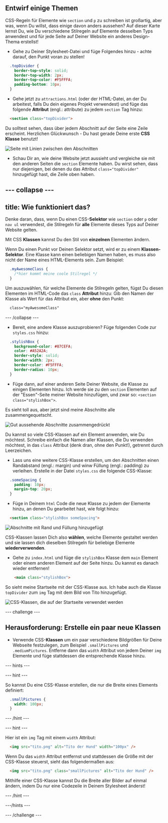## Entwirf einige Themen

CSS-Regeln für Elemente wie `section` und `p` zu schreiben ist großartig, aber was, wenn Du willst, dass einige davon anders aussehen? Auf dieser Karte lernst Du, wie Du verschiedene Stilregeln auf Elemente desselben Typs anwendest und für jede Seite auf Deiner Website ein anderes Design-Thema erstellst!

+ Gehe zu Deiner Stylesheet-Datei und füge Folgendes hinzu - achte darauf, den Punkt voran zu stellen!

```css
  .topDivider {
    border-top-style: solid;
    border-top-width: 2px;
    border-top-color: #F5FFFA;
    padding-bottom: 10px;
  }
```

+ Gehe jetzt zu `attractions.html` (oder der HTML-Datei, an der Du arbeitest, falls Du dein eigenes Projekt verwendest) und füge das folgende **Attribut** (engl.: attribute) zu jedem `section` Tag hinzu:

```html
  <section class="topDivider">
```

Du solltest sehen, dass über jedem Abschnitt auf der Seite eine Zeile erscheint. Herzlichen Glückwunsch - Du hast gerade Deine erste **CSS Klasse** benutzt!

![Seite mit Linien zwischen den Abschnitten](images/sectionsWithTopBorder.png)

+ Schau Dir an, wie deine Website jetzt aussieht und vergleiche sie mit den anderen Seiten die `section` Elemente haben. Du wirst sehen, dass nur diejenigen, bei denen du das Attribut `class="topDivider"` hinzugefügt hast, die Zeile oben haben.

## \--- collapse \---

## title: Wie funktioniert das?

Denke daran, dass, wenn Du einen CSS-**Selektor** wie `section` oder `p` oder `nav ul` verwendest, die Stilregeln für **alle** Elemente dieses Typs auf Deiner Website gelten.

Mit CSS **Klassen** kannst Du den Stil von **einzelnen** Elementen ändern.

Wenn Du einen Punkt vor Deinen Selektor setzt, wird er zu einem **Klassen-Selektor**. Eine Klasse kann einen beliebigen Namen haben, es muss also nicht der Name eines HTML-Elements sein. Zum Beispiel:

```css
  .myAwesomeClass {
    /*hier kommt meine coole Stilregel */
  }
```

Um auszuwählen, für welche Elemente die Stilregeln gelten, fügst Du diesen Elementen im HTML-Code das `class` **Attribut** hinzu: Gib den Namen der Klasse als Wert für das Attribut ein, aber **ohne** den Punkt:

```html
  class="myAwesomeClass"
```

\--- /collapse \---

+ Bereit, eine andere Klasse auszuprobieren? Füge folgenden Code zur `styles.css` hinzu:

```css
  .stylishBox {
    background-color: #87CEFA;
    color: #A52A2A;
    border-style: solid;
    border-width: 2px;
    border-color: #F5FFFA;
    border-radius: 10px;
  }
```

+ Füge dann, auf einer anderen Seite Deiner Website, die Klasse zu einigen Elementen hinzu. Ich werde sie zu den `section` Elementen auf der "Essen"-Seite meiner Website hinzufügen, und zwar so: `<section class="stylishBox">`.

Es sieht toll aus, aber jetzt sind meine Abschnitte alle zusammengequetscht.

![Gut aussehende Abschnitte zusammengedrückt](images/squashedSections.png)

Du kannst so viele CSS-Klassen auf ein Element anwenden, wie Du möchtest. Schreibe einfach die Namen aller Klassen, die Du verwenden möchtest, in das `class` Attribut (denk dran, ohne den Punkt!), getrennt durch Leerzeichen.

+ Lass uns eine weitere CSS-Klasse erstellen, um den Abschnitten einen Randabstand (engl.: margin) und winw Füllung (engl.: padding) zu verleihen. Erstelle in der Datei `styles.css` die folgende CSS-Klasse:

```css
  .someSpacing {
    padding: 10px;
    margin-top: 20px;
  }
```

+ Füge in Deinem `html` Code die neue Klasse zu jedem der Elemente hinzu, an denen Du gearbeitet hast, wie folgt hinzu:

```html
  <section class="stylishBox someSpacing">
```

![Abschnitte mit Rand und Füllung hinzugefügt](images/sectionsWithSpacing.png)

CSS-Klassen lassen Dich also **wählen**, welche Elemente gestaltet werden und sie lassen dich dieselben Stilregeln für beliebige Elemente **wiederverwenden**.

+ Gehe zu `index.html` und füge die `stylishBox` Klasse dem `main` Element oder einem anderen Element auf der Seite hinzu. Du kannst es danach wieder entfernen!

```html
    <main class="stylishBox">   
```

So sieht meine Startseite mit der CSS-Klasse aus. Ich habe auch die Klasse `topDivider` zum `img` Tag mit dem Bild von Tito hinzugefügt.

![CSS-Klassen, die auf der Startseite verwendet werden](images/homePageWithClasses.png)

\--- challenge \---

## Herausforderung: Erstelle ein paar neue Klassen

+ Verwende CSS-**Klassen** um ein paar verschiedene Bildgrößen für Deine Webseite festzulegen, zum Beispiel `.smallPictures` und `.mediumPictures`. Entferne dann das `width` Attribut von jedem Deiner `img` Elemente und füge stattdessen die entsprechende Klasse hinzu.

\--- hints \---

\--- hint \---

So kannst Du eine CSS-Klasse erstellen, die nur die Breite eines Elements definiert:

```css
  .smallPictures {
    width: 100px;
  }
```

\--- /hint \---

\--- hint \---

Hier ist ein `img` Tag mit einem `width` Attribut:

```html
  <img src="tito.png" alt="Tito der Hund" width="100px" />       
```

Wenn Du das `width` Attribut entfernst und stattdessen die Größe mit der CSS-Klasse steuerst, sieht das folgendermaßen aus:

```html
  <img src="tito.png" class="smallPictures" alt="Tito der Hund" />       
```

Mithilfe einer CSS-Klasse kannst Du die Breite aller Bilder auf einmal ändern, indem Du nur eine Codezeile in Deinem Stylesheet änderst!

\--- /hint \---

\---/hints \---

\--- /challenge \---